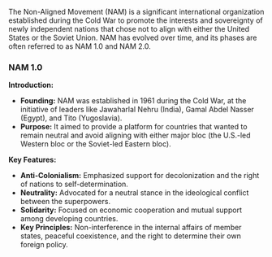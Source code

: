 The Non-Aligned Movement (NAM) is a significant international organization established during the Cold War to promote the interests and sovereignty of newly independent nations that chose not to align with either the United States or the Soviet Union. NAM has evolved over time, and its phases are often referred to as NAM 1.0 and NAM 2.0.

### NAM 1.0

**Introduction:**
- **Founding:** NAM was established in 1961 during the Cold War, at the initiative of leaders like Jawaharlal Nehru (India), Gamal Abdel Nasser (Egypt), and Tito (Yugoslavia).
- **Purpose:** It aimed to provide a platform for countries that wanted to remain neutral and avoid aligning with either major bloc (the U.S.-led Western bloc or the Soviet-led Eastern bloc).

**Key Features:**
- **Anti-Colonialism:** Emphasized support for decolonization and the right of nations to self-determination.
- **Neutrality:** Advocated for a neutral stance in the ideological conflict between the superpowers.
- **Solidarity:** Focused on economic cooperation and mutual support among developing countries.
- **Key Principles:** Non-interference in the internal affairs of member states, peaceful coexistence, and the right to determine their own foreign policy.



